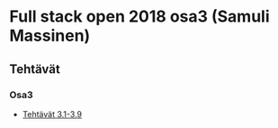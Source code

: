 # Full stack open 2018 osa3 (Samuli Massinen)

## Tehtävät

### Osa3

- [Tehtävät 3.1-3.9](https://github.com/smassine/fullstackopen-osa3/blob/master/index.js)
